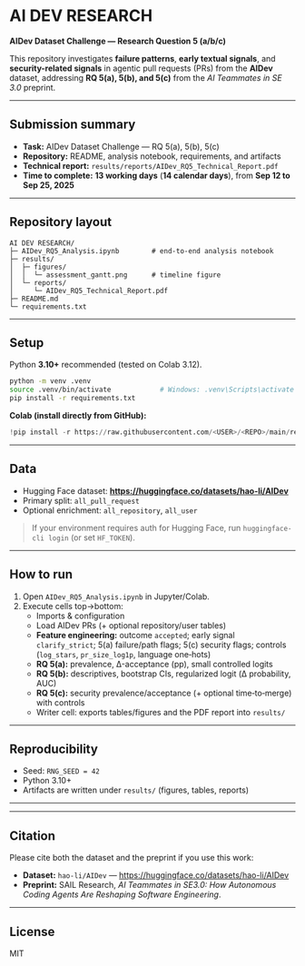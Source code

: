 # AI DEV RESEARCH 
**AIDev Dataset Challenge — Research Question 5 (a/b/c)**

This repository investigates **failure patterns**, **early textual signals**, and **security-related signals** in agentic pull requests (PRs) from the **AIDev** dataset, addressing **RQ 5(a), 5(b), and 5(c)** from the *AI Teammates in SE 3.0* preprint.

---

## Submission summary
- **Task:** AIDev Dataset Challenge — RQ 5(a), 5(b), 5(c)
- **Repository:** README, analysis notebook, requirements, and artifacts
- **Technical report:** `results/reports/AIDev_RQ5_Technical_Report.pdf`
- **Time to complete:** **13 working days** (**14 calendar days**), from **Sep 12 to Sep 25, 2025**

---

## Repository layout
```
AI DEV RESEARCH/
├─ AIDev_RQ5_Analysis.ipynb        # end-to-end analysis notebook
├─ results/
│  ├─ figures/
│  │  └─ assessment_gantt.png      # timeline figure
│  └─ reports/
│     └─ AIDev_RQ5_Technical_Report.pdf
├─ README.md
└─ requirements.txt
```

---

## Setup
Python **3.10+** recommended (tested on Colab 3.12).

```bash
python -m venv .venv
source .venv/bin/activate            # Windows: .venv\Scripts\activate
pip install -r requirements.txt
```

**Colab (install directly from GitHub):**
```python
!pip install -r https://raw.githubusercontent.com/<USER>/<REPO>/main/requirements.txt
```

---

## Data
- Hugging Face dataset: **https://huggingface.co/datasets/hao-li/AIDev**
- Primary split: `all_pull_request`
- Optional enrichment: `all_repository`, `all_user`

> If your environment requires auth for Hugging Face, run `huggingface-cli login` (or set `HF_TOKEN`).

---

## How to run
1. Open `AIDev_RQ5_Analysis.ipynb` in Jupyter/Colab.
2. Execute cells top→bottom:
   - Imports & configuration
   - Load AIDev PRs (+ optional repository/user tables)
   - **Feature engineering:** outcome `accepted`; early signal `clarify_strict`; 5(a) failure/path flags; 5(c) security flags; controls (`log_stars`, `pr_size_log1p`, language one‑hots)
   - **RQ 5(a):** prevalence, Δ-acceptance (pp), small controlled logits
   - **RQ 5(b):** descriptives, bootstrap CIs, regularized logit (Δ probability, AUC)
   - **RQ 5(c):** security prevalence/acceptance (+ optional time‑to‑merge) with controls
   - Writer cell: exports tables/figures and the PDF report into `results/`

---

## Reproducibility
- Seed: `RNG_SEED = 42`
- Python 3.10+
- Artifacts are written under `results/` (figures, tables, reports)

---

---

## Citation
Please cite both the dataset and the preprint if you use this work:
- **Dataset:** `hao-li/AIDev` — https://huggingface.co/datasets/hao-li/AIDev
- **Preprint:** SAIL Research, *AI Teammates in SE3.0: How Autonomous Coding Agents Are Reshaping Software Engineering*.

---

## License
MIT

